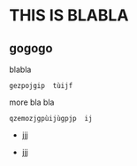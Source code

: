 <h1>THIS IS BLABLA</h1>
<h2>gogogo</h2>

blabla

```
gezpojgip  tùijf

```

more bla bla

```
qzemozjgpùijùgpjp  ij

```


<ul>

<li>
jjj
  
  <li>
    
 jjj
</li>

  
</ul>


